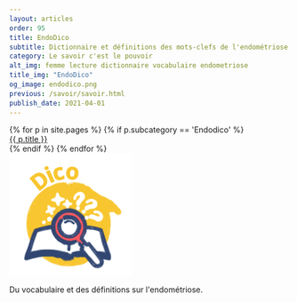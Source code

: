 ```yaml
---
layout: articles
order: 95
title: EndoDico
subtitle: Dictionnaire et définitions des mots-clefs de l'endométriose et l'adénomyose, du cycle menstruel, du corps féminin.
category: Le savoir c'est le pouvoir
alt_img: femme lecture dictionnaire vocabulaire endometriose
title_img: "EndoDico"
og_image: endodico.png
previous: /savoir/savoir.html
publish_date: 2021-04-01
---
```

<div class="dico-block">
  <div class="dico">
    {% for p in site.pages %}
      {% if p.subcategory == 'Endodico' %}
        <div class="icone-dico {% if p.url == page.url %} glass {% endif %}">
          <a href="{{ p.url }}">{{ p.title }}</a>
        </div>
      {% endif %}
    {% endfor %}
  </div>
  <div class="dico-definition">
    <img src="/assets/images/svg/icones/dico-icone.svg" title="Icone Endodico" width="220" height="220">
    <p class="dinomik">Du vocabulaire et des définitions sur l'endométriose.</p>
  </div>
</div>